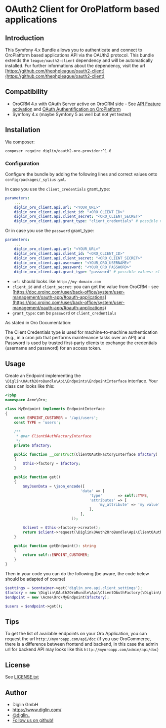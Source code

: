 # OAuth2 Client for OroPlatform based applications

## Introduction

This Symfony 4.x Bundle allows you to authenticate and connect to OroPlatform based applications API via the OAUth2 protocol.
This bundle extends the `league/oauth2-client` dependency and will be automatically installed. Fur further informations about the dependency, visit the url [https://github.com/thephpleague/oauth2-client](https://github.com/thephpleague/oauth2-client) 

## Compatibility

- OroCRM 4.x with OAuth Server active on OroCRM side - See [API Feature activation](https://doc.oroinc.com/api/enabling-api-feature/) and [OAuth Authentification on OroPlatform](https://doc.oroinc.com/api/authentication/oauth/)
- Symfony 4.x (maybe Symfony 5 as well but not yet tested) 

## Installation

Via composer:

`composer require diglin/oauth2-oro-provider:^1.0`

### Configuration

Configure the bundle by adding the following lines and correct values onto `config/packages/_sylius.yml`.

In case you use the `client_credentials` grant_type:
```yaml
parameters:
    ... 
    diglin_oro_client.api.url: "<YOUR_URL>"
    diglin_oro_client.api.client_id: "<ORO_CLIENT_ID>"
    diglin_oro_client.api.client_secret: "<ORO_CLIENT_SECRET>"
    diglin_oro_client.api.grant_type: "client_credentials" # possible values: client_credentials or password
```

Or in case you use the `password` grant_type:
```yaml
parameters:
    ... 
    diglin_oro_client.api.url: "<YOUR_URL>"
    diglin_oro_client.api.client_id: "<ORO_CLIENT_ID>"
    diglin_oro_client.api.client_secret: "<ORO_CLIENT_SECRET>"
    diglin_oro_client.api.username: "<YOUR_ORO_USERNAME>"
    diglin_oro_client.api.password: "<YOUR_ORO_PASSWORD>"
    diglin_oro_client.api.grant_type: "password" # possible values: client_credentials or password
```

- `url`: should looks like `http://my-domain.com`
- `client_id` and `client_secret`: you can get the value from OroCRM - see [https://doc.oroinc.com/user/back-office/system/user-management/oauth-app/#oauth-applications](https://doc.oroinc.com/user/back-office/system/user-management/oauth-app/#oauth-applications)
- `grant_type`: can be `password` or `client_credentials`

As stated in Oro Documentation:

The Client Credentials type is used for machine-to-machine authentication (e.g., in a cron job that performs maintenance tasks over an API) and Password is used by trusted first-party clients to exchange the credentials (username and password) for an access token.

## Usage

Create an Endpoint implementing the `\Diglin\OAuth2OroBundle\Api\Endpoints\EndpointInterface` interface. Your class can looks like this:

```php
<?php
namespace Acme\Oro;

class MyEndpoint implements EndpointInterface
{
    const ENPOINT_CUSTOMER = '/api/users';
    const TYPE = 'users';

    /**
     * @var ClientOAuthFactoryInterface
     */
    private $factory;

    public function __construct(ClientOAuthFactoryInterface $factory)
    {
        $this->factory = $factory;
    }

    public function get()
    {
        $myJsonData = \json_encode([
                                  'data' => [
                                      'type'       => self::TYPE,
                                      'attributes' => [
                                          'my_attribute' => 'my value'
                                      ],
                                  ],
                              ]);

        $client = $this->factory->create();
        return $client->request(\Diglin\OAuth2OroBundle\Api\ClientOAuthInterface::REQUEST_GET, $this->getEndpoint(), ['body' => $myJsonData]);
    }

    public function getEndpoint(): string
    {
        return self::ENPOINT_CUSTOMER;
    }
}

```

Then in your code you can do the following (be aware, the code below should be adapted of course)

```php
$settings = $container->get('diglin_oro.api.client_settings');
$factory = new \Diglin\OAuth2OroBundle\Api\ClientOAuthFactory(\Diglin\OAuth2OroBundle\Api\ClientOAuth::class, $settings);
$endpoint = new \Acme\Oro\MyEndpoint($factory);

$users = $endpoint->get();
```

## Tips

To get the list of available endpoints on your Oro Application, you can request the url `http://myoroapp.com/api/doc` (if you use OroCommerce, there is a difference between frontend and backend, in this case the admin url for backend API may looks like this `http://myoroapp.com/admin/api/doc`)

## License

See [LICENSE.txt](./LICENSE.txt)

## Author

* Diglin GmbH
* https://www.diglin.com/
* [@diglin_](https://twitter.com/diglin_)
* [Follow us on github!](https://github.com/diglin)
